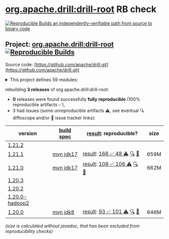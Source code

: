[org.apache.drill:drill-root](https://central.sonatype.com/artifact/org.apache.drill/drill-root/versions) RB check
=======

[![Reproducible Builds](https://reproducible-builds.org/images/logos/rb.svg) an independently-verifiable path from source to binary code](https://reproducible-builds.org/)

## Project: [org.apache.drill:drill-root](https://central.sonatype.com/artifact/org.apache.drill/drill-root/versions) [![Reproducible Builds](https://img.shields.io/endpoint?url=https://raw.githubusercontent.com/jvm-repo-rebuild/reproducible-central/master/content/org/apache/drill/badge.json)](https://github.com/jvm-repo-rebuild/reproducible-central/blob/master/content/org/apache/drill/README.md)

Source code: [https://github.com/apache/drill.git](https://github.com/apache/drill.git)

<details><summary>This project defines 59 modules:</summary>

* [org.apache.drill.contrib.data:drill-contrib-data-parent](https://central.sonatype.com/artifact/org.apache.drill.contrib.data/drill-contrib-data-parent/1.21.1)
* [org.apache.drill.contrib.data:tpch-sample-data](https://central.sonatype.com/artifact/org.apache.drill.contrib.data/tpch-sample-data/1.21.1)
* [org.apache.drill.contrib.storage-hive:drill-contrib-storage-hive-parent](https://central.sonatype.com/artifact/org.apache.drill.contrib.storage-hive/drill-contrib-storage-hive-parent/1.21.1)
* [org.apache.drill.contrib.storage-hive:drill-hive-exec-shaded](https://central.sonatype.com/artifact/org.apache.drill.contrib.storage-hive/drill-hive-exec-shaded/1.21.1)
* [org.apache.drill.contrib.storage-hive:drill-storage-hive-core](https://central.sonatype.com/artifact/org.apache.drill.contrib.storage-hive/drill-storage-hive-core/1.21.1)
* [org.apache.drill.contrib:drill-contrib-parent](https://central.sonatype.com/artifact/org.apache.drill.contrib/drill-contrib-parent/1.21.1)
* [org.apache.drill.contrib:drill-deltalake-format](https://central.sonatype.com/artifact/org.apache.drill.contrib/drill-deltalake-format/1.21.1)
* [org.apache.drill.contrib:drill-druid-storage](https://central.sonatype.com/artifact/org.apache.drill.contrib/drill-druid-storage/1.21.1)
* [org.apache.drill.contrib:drill-format-esri](https://central.sonatype.com/artifact/org.apache.drill.contrib/drill-format-esri/1.21.1)
* [org.apache.drill.contrib:drill-format-excel](https://central.sonatype.com/artifact/org.apache.drill.contrib/drill-format-excel/1.21.1)
* [org.apache.drill.contrib:drill-format-hdf5](https://central.sonatype.com/artifact/org.apache.drill.contrib/drill-format-hdf5/1.21.1)
* [org.apache.drill.contrib:drill-format-httpd](https://central.sonatype.com/artifact/org.apache.drill.contrib/drill-format-httpd/1.21.1)
* [org.apache.drill.contrib:drill-format-image](https://central.sonatype.com/artifact/org.apache.drill.contrib/drill-format-image/1.21.1)
* [org.apache.drill.contrib:drill-format-log](https://central.sonatype.com/artifact/org.apache.drill.contrib/drill-format-log/1.21.1)
* [org.apache.drill.contrib:drill-format-ltsv](https://central.sonatype.com/artifact/org.apache.drill.contrib/drill-format-ltsv/1.21.1)
* [org.apache.drill.contrib:drill-format-mapr](https://central.sonatype.com/artifact/org.apache.drill.contrib/drill-format-mapr/1.21.1)
* [org.apache.drill.contrib:drill-format-msaccess](https://central.sonatype.com/artifact/org.apache.drill.contrib/drill-format-msaccess/1.21.1)
* [org.apache.drill.contrib:drill-format-pcapng](https://central.sonatype.com/artifact/org.apache.drill.contrib/drill-format-pcapng/1.21.1)
* [org.apache.drill.contrib:drill-format-pdf](https://central.sonatype.com/artifact/org.apache.drill.contrib/drill-format-pdf/1.21.1)
* [org.apache.drill.contrib:drill-format-sas](https://central.sonatype.com/artifact/org.apache.drill.contrib/drill-format-sas/1.21.1)
* [org.apache.drill.contrib:drill-format-spss](https://central.sonatype.com/artifact/org.apache.drill.contrib/drill-format-spss/1.21.1)
* [org.apache.drill.contrib:drill-format-syslog](https://central.sonatype.com/artifact/org.apache.drill.contrib/drill-format-syslog/1.21.1)
* [org.apache.drill.contrib:drill-format-xml](https://central.sonatype.com/artifact/org.apache.drill.contrib/drill-format-xml/1.21.1)
* [org.apache.drill.contrib:drill-iceberg-format](https://central.sonatype.com/artifact/org.apache.drill.contrib/drill-iceberg-format/1.21.1)
* [org.apache.drill.contrib:drill-jdbc-storage](https://central.sonatype.com/artifact/org.apache.drill.contrib/drill-jdbc-storage/1.21.1)
* [org.apache.drill.contrib:drill-kudu-storage](https://central.sonatype.com/artifact/org.apache.drill.contrib/drill-kudu-storage/1.21.1)
* [org.apache.drill.contrib:drill-mongo-storage](https://central.sonatype.com/artifact/org.apache.drill.contrib/drill-mongo-storage/1.21.1)
* [org.apache.drill.contrib:drill-opentsdb-storage](https://central.sonatype.com/artifact/org.apache.drill.contrib/drill-opentsdb-storage/1.21.1)
* [org.apache.drill.contrib:drill-storage](https://central.sonatype.com/artifact/org.apache.drill.contrib/drill-storage/1.21.1)
* [org.apache.drill.contrib:drill-storage-cassandra](https://central.sonatype.com/artifact/org.apache.drill.contrib/drill-storage-cassandra/1.21.1)
* [org.apache.drill.contrib:drill-storage-elasticsearch](https://central.sonatype.com/artifact/org.apache.drill.contrib/drill-storage-elasticsearch/1.21.1)
* [org.apache.drill.contrib:drill-storage-googlesheets](https://central.sonatype.com/artifact/org.apache.drill.contrib/drill-storage-googlesheets/1.21.1)
* [org.apache.drill.contrib:drill-storage-hbase](https://central.sonatype.com/artifact/org.apache.drill.contrib/drill-storage-hbase/1.21.1)
* [org.apache.drill.contrib:drill-storage-http](https://central.sonatype.com/artifact/org.apache.drill.contrib/drill-storage-http/1.21.1)
* [org.apache.drill.contrib:drill-storage-kafka](https://central.sonatype.com/artifact/org.apache.drill.contrib/drill-storage-kafka/1.21.1)
* [org.apache.drill.contrib:drill-storage-phoenix](https://central.sonatype.com/artifact/org.apache.drill.contrib/drill-storage-phoenix/1.21.1)
* [org.apache.drill.contrib:drill-storage-splunk](https://central.sonatype.com/artifact/org.apache.drill.contrib/drill-storage-splunk/1.21.1)
* [org.apache.drill.contrib:drill-udfs](https://central.sonatype.com/artifact/org.apache.drill.contrib/drill-udfs/1.21.1)
* [org.apache.drill.exec:drill-java-exec](https://central.sonatype.com/artifact/org.apache.drill.exec/drill-java-exec/1.21.1)
* [org.apache.drill.exec:drill-jdbc](https://central.sonatype.com/artifact/org.apache.drill.exec/drill-jdbc/1.21.1)
* [org.apache.drill.exec:drill-jdbc-all](https://central.sonatype.com/artifact/org.apache.drill.exec/drill-jdbc-all/1.21.1)
* [org.apache.drill.exec:drill-rpc](https://central.sonatype.com/artifact/org.apache.drill.exec/drill-rpc/1.21.1)
* [org.apache.drill.exec:exec-parent](https://central.sonatype.com/artifact/org.apache.drill.exec/exec-parent/1.21.1)
* [org.apache.drill.exec:vector](https://central.sonatype.com/artifact/org.apache.drill.exec/vector/1.21.1)
* [org.apache.drill.memory:drill-memory-base](https://central.sonatype.com/artifact/org.apache.drill.memory/drill-memory-base/1.21.1)
* [org.apache.drill.memory:memory-parent](https://central.sonatype.com/artifact/org.apache.drill.memory/memory-parent/1.21.1)
* [org.apache.drill.metastore:drill-iceberg-metastore](https://central.sonatype.com/artifact/org.apache.drill.metastore/drill-iceberg-metastore/1.21.1)
* [org.apache.drill.metastore:drill-metastore-api](https://central.sonatype.com/artifact/org.apache.drill.metastore/drill-metastore-api/1.21.1)
* [org.apache.drill.metastore:drill-mongo-metastore](https://central.sonatype.com/artifact/org.apache.drill.metastore/drill-mongo-metastore/1.21.1)
* [org.apache.drill.metastore:drill-rdbms-metastore](https://central.sonatype.com/artifact/org.apache.drill.metastore/drill-rdbms-metastore/1.21.1)
* [org.apache.drill.metastore:metastore-parent](https://central.sonatype.com/artifact/org.apache.drill.metastore/metastore-parent/1.21.1)
* [org.apache.drill.tools:drill-fmpp-maven-plugin](https://central.sonatype.com/artifact/org.apache.drill.tools/drill-fmpp-maven-plugin/1.21.1)
* [org.apache.drill.tools:tools-parent](https://central.sonatype.com/artifact/org.apache.drill.tools/tools-parent/1.21.1)
* [org.apache.drill:distribution](https://central.sonatype.com/artifact/org.apache.drill/distribution/1.21.1)
* [org.apache.drill:drill-common](https://central.sonatype.com/artifact/org.apache.drill/drill-common/1.21.1)
* [org.apache.drill:drill-logical](https://central.sonatype.com/artifact/org.apache.drill/drill-logical/1.21.1)
* [org.apache.drill:drill-protocol](https://central.sonatype.com/artifact/org.apache.drill/drill-protocol/1.21.1)
* [org.apache.drill:drill-root](https://central.sonatype.com/artifact/org.apache.drill/drill-root/1.21.1)
* [org.apache.drill:drill-yarn](https://central.sonatype.com/artifact/org.apache.drill/drill-yarn/1.21.1)
</details>

rebuilding **3 releases** of org.apache.drill:drill-root:
- **0** releases were found successfully **fully reproducible** (100% reproducible artifacts :white_check_mark:),
- 3 had issues (some unreproducible artifacts :warning:, see eventual :mag: diffoscope and/or :memo: issue tracker links):

| version | [build spec](/BUILDSPEC.md) | [result](https://reproducible-builds.org/docs/jvm/): reproducible? | size |
| -- | --------- | ------ | -- |
| [1.21.2](https://central.sonatype.com/artifact/org.apache.drill/drill-root/1.21.2/pom) | | | |
| [1.21.1](https://central.sonatype.com/artifact/org.apache.drill/drill-root/1.21.1/pom) | [mvn jdk17](drill-1.21.1.buildspec) | [result](drill-root-1.21.1.buildinfo): [166 :white_check_mark:  48 :warning:](drill-root-1.21.1.buildcompare) [:mag:](drill-root-1.21.1.diffoscope) [:memo:](https://github.com/apache/drill/pull/2805) | 659M |
| [1.21.0](https://central.sonatype.com/artifact/org.apache.drill/drill-root/1.21.0/pom) | [mvn jdk17](drill-1.21.0.buildspec) | [result](drill-root-1.21.0.buildinfo): [108 :white_check_mark:  106 :warning:](drill-root-1.21.0.buildcompare) [:mag:](drill-root-1.21.0.diffoscope) [:memo:](https://github.com/apache/drill/pull/2766) | 662M |
| [1.20.3](https://central.sonatype.com/artifact/org.apache.drill/drill-root/1.20.3/pom) | | | |
| [1.20.2](https://central.sonatype.com/artifact/org.apache.drill/drill-root/1.20.2/pom) | | | |
| [1.20.0-hadoop2](https://central.sonatype.com/artifact/org.apache.drill/drill-root/1.20.0-hadoop2/pom) | | | |
| [1.20.0](https://central.sonatype.com/artifact/org.apache.drill/drill-root/1.20.0/pom) | [mvn jdk8](drill-1.20.0.buildspec) | [result](drill-root-1.20.0.buildinfo): [93 :white_check_mark:  101 :warning:](drill-root-1.20.0.buildcompare) [:mag:](drill-root-1.20.0.diffoscope) [:memo:](https://github.com/apache/drill/pull/2484) | 646M |

<i>(size is calculated without javadoc, that has been excluded from reproducibility checks)</i>

